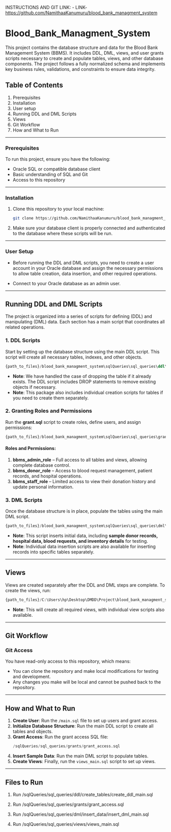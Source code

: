 INSTRUCTIONS AND GIT LINK: -
LINK- https://github.com/NamithaaKanumuru/blood_bank_managment_system
# Blood_Bank_Managment_System

This project contains the database structure and data for the Blood Bank Management System (BBMS). It includes DDL, DML, views, and user grants scripts necessary to create and populate tables, views, and other database components. The project follows a fully normalized schema and implements key business rules, validations, and constraints to ensure data integrity.

## Table of Contents
1. Prerequisites
2. Installation
3. User setup
4. Running DDL and DML Scripts
5. Views
6. Git Workflow
7. How and What to Run

---

### Prerequisites

To run this project, ensure you have the following:
- Oracle SQL or compatible database client
- Basic understanding of SQL and Git
- Access to this repository

---

### Installation

1. Clone this repository to your local machine:

    ```bash
    git clone https://github.com/NamithaaKanumuru/blood_bank_managment_system

2. Make sure your database client is properly connected and authenticated to the database where these scripts will be run.

---

### User Setup

- Before running the DDL and DML scripts, you need to create a user account in your Oracle database and assign the necessary permissions to allow table creation, data insertion, and other required operations.

- Connect to your Oracle database as an admin user.

---

## Running DDL and DML Scripts

The project is organized into a series of scripts for defining (DDL) and manipulating (DML) data. Each section has a main script that coordinates all related operations.

### 1. DDL Scripts
Start by setting up the database structure using the main DDL script. This script will create all necessary tables, indexes, and other objects.

```sql
{path_to_files}/blood_bank_managment_system\sqlQueries\sql_queries\ddl\create_tables\create_main.sql
```

- **Note**: We have handled the case of dropping the table if it already exists. The DDL script includes DROP statements to remove existing objects if necessary.
- **Note**: This package also includes individual creation scripts for tables if you need to create them separately.

### 2. Granting Roles and Permissions
Run the **grant.sql** script to create roles, define users, and assign permissions:

```sql
{path_to_files}/blood_bank_managment_system\sqlQueries\sql_queries\grants\grant_access.sql
```

#### Roles and Permissions:
1. **bbms_admin_role** – Full access to all tables and views, allowing complete database control.
2. **bbms_donor_role** – Access to blood request management, patient records, and hospital operations.
3. **bbms_staff_role** – Limited access to view their donation history and update personal information.

### 3. DML Scripts
Once the database structure is in place, populate the tables using the main DML script.

```sql
{path_to_files}/blood_bank_managment_system\sqlQueries\sql_queries\dml\insert_data\insert_main.sql
```

- **Note**: This script inserts initial data, including **sample donor records, hospital data, blood requests, and inventory details** for testing.
- **Note**: Individual data insertion scripts are also available for inserting records into specific tables separately.

---

## Views

Views are created separately after the DDL and DML steps are complete. To create the views, run:

```sql
{path_to_files}/C:\Users\hp\Desktop\DMDD\Project\blood_bank_managment_system\sqlQueries\sql_queries\views\views_main.sql
```

- **Note**: This will create all required views, with individual view scripts also available.

---

## Git Workflow

### Git Access

You have read-only access to this repository, which means:
- You can clone the repository and make local modifications for testing and development.
- Any changes you make will be local and cannot be pushed back to the repository.

---

## How and What to Run

1. **Create User**: Run the `/main.sql` file to set up users and grant access.
2. **Initialize Database Structure**: Run the main DDL script to create all tables and objects.
3. **Grant Access**: Run the grant access SQL file:
    ```sql
    /sqlQueries/sql_queries/grants/grant_access.sql
    ```
4. **Insert Sample Data**: Run the main DML script to populate tables.
5. **Create Views**: Finally, run the `views_main.sql` script to set up views.

---

## Files to Run

1. Run /sqlQueries/sql_queries/ddl/create_tables/create_ddl_main.sql

2. Run /sqlQueries/sql_queries/grants/grant_access.sql

3. Run /sqlQueries/sql_queries/dml/insert_data/insert_dml_main.sql

4. Run /sqlQueries/sql_queries/views/views_main.sql





